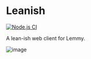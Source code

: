 # Leanish

[![Node.js CI](https://github.com/NatoBoram/Leanish/actions/workflows/node.js.yaml/badge.svg)](https://github.com/NatoBoram/Leanish/actions/workflows/node.js.yaml)

A lean-ish web client for Lemmy.

![image](https://github.com/NatoBoram/Leanish/assets/10495562/35a918aa-4196-42c6-9a54-3ff70d359657)
